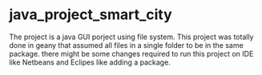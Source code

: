 # java_project_smart_city
The project is a java GUI porject using file system.
This project was totally done in geany that assumed all files in a single folder to be in the same package.
there might be some changes required to run this project on IDE like Netbeans and Eclipes like adding a package.
